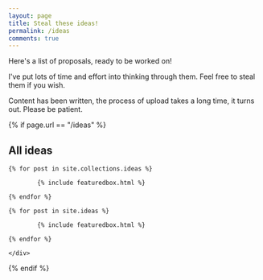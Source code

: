 ```yaml
---
layout: page
title: Steal these ideas!
permalink: /ideas
comments: true
---
```


<div class="row justify-content-between">
<div class="col-md-8 pr-5">

<p>
Here's a list of proposals, ready to be worked on!
</p>
<p>
I've put lots of time and effort into thinking through them. Feel free to steal them if you wish.
</p>
<p>
Content has been written, the process of upload takes a long time, it turns out. Please be patient.
</p>
{% if page.url == "/ideas" %}

<!-- Featured
================================================== -->
<section class="recent-posts">
    <div class="section">
        <h2><span>All ideas</span></h2>
    </div>
    <div class="row">

    {% for post in site.collections.ideas %}

            {% include featuredbox.html %}

    {% endfor %}

    {% for post in site.ideas %}

            {% include featuredbox.html %}

    {% endfor %}

    </div>
</section>

{% endif %}


<!-- Pagination
================================================== -->
<div class="bottompagination">
<div class="pointerup"><i class="fa fa-caret-up"></i></div>
</div>

